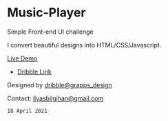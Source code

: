 # Music-Player
Simple Front-end UI challenge

I convert beautiful designs into HTML/CSS/Javascript.

[Live Demo](https://codepen.io/ilyasbilgihan/full/qBmYrWm)
- [Dribble Link](https://dribbble.com/shots/9190917-Music-Player)

Designed by [dribble@grapps_design](https://dribbble.com/grapps_design)

Contact: ilyasbilgihan@gmail.com

`18 April 2021`
